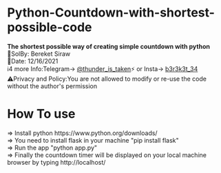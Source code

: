 # Python-Countdown-with-shortest-possible-code
<b>The shortest possible way of creating simple countdown with python</b> </br>
💭SolBy: Bereket Siraw </br>
📅Date: 12/16/2021 </br>
ℹ️4 more Info:Telegram-> <a href="https://t.me/thunder_is_taken">@thunder_is_taken</a>⚡️ or Insta-> <a href="https://www.instagram.com/b3r3k3t_34/"> b3r3k3t_34</a></br>
<hidden>⚠️Privacy and Policy:You are not allowed to modify or re-use the code without the author's permission</br></hidden>


<h1>How To use</h1>
 => Install python https://www.python.org/downloads/</br>
 => You need to install flask in your machine "pip install flask"</br>
 => Run the app "python app.py"</br>
 => Finally the countdown timer will be displayed on your local machine browser by typing http://localhost/</br>
 
